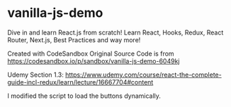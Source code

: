 # vanilla-js-demo
Dive in and learn React.js from scratch! Learn React, Hooks, Redux, React Router, Next.js, Best Practices and way more!

Created with CodeSandbox
Original Source Code is from https://codesandbox.io/p/sandbox/vanilla-js-demo-6049kj

Udemy Section 1.3: https://www.udemy.com/course/react-the-complete-guide-incl-redux/learn/lecture/16667704#content

I modified the script to load the buttons dynamically.
